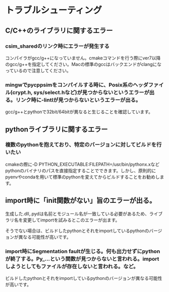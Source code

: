 

# トラブルシューティング

## C/C++のライブラリに関するエラー

### csim_sharedのリンク時にエラーが発生する
コンパイラがgcc/g++になっていません。cmakeコマンドを行う際にver7以降のgcc/g++を指定してください。Macの標準のgccはバックエンドがclangになっているので注意してください。

### mingwでpycppsimをコンパイルする時に、Posix系のヘッダファイル(crypt.h, sys/select.hなど)が見つからないというエラーが出る。リンク時に-lintlが見つからないというエラーが出る。

gcc/g++とpythonで32bit/64bitが異なると生じることを確認しています。


## pythonライブラリに関するエラー

### 複数のpythonを抱えており、特定のバージョンに対してビルドを行いたい

cmakeの際に-D PYTHON_EXECUTABLE:FILEPATH=/usr/bin/pythonx.xなどpythonのバイナリのパスを直接指定することでできます。しかし、原則的にpyenvやcondaを用いて標準のpythonを変えてからビルドすることをお勧めします。

## import時に「init関数がない」旨のエラーが出る。
生成した.dll,.pydは名前とモジュール名が一致している必要があるため、ライブラリ名を変更してimportを試みるとこのエラーが出ます。

そうでない場合は、ビルドしたpythonとそれをimportしているpythonのバージョンが異なる可能性が高いです。

### import時にSegmentation faultが生じる。何も出力せずにpythonが終了する。Py_...という関数が見つからないと言われる。importしようとしてもファイルが存在しないと言われる。など。

ビルドしたpythonとそれをimportしているpythonのバージョンが異なる可能性が高いです。

